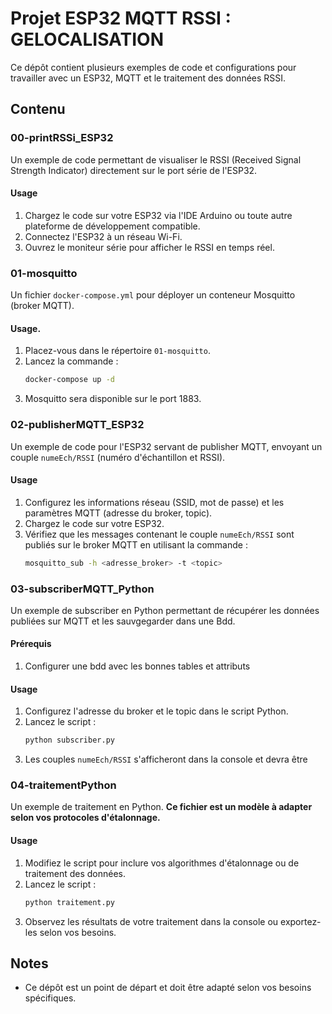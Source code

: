 # Projet ESP32 MQTT RSSI : GELOCALISATION

Ce dépôt contient plusieurs exemples de code et configurations pour travailler avec un ESP32, MQTT et le traitement des données RSSI.

## Contenu

### 00-printRSSi_ESP32
Un exemple de code permettant de visualiser le RSSI (Received Signal Strength Indicator) directement sur le port série de l'ESP32.

#### Usage
1. Chargez le code sur votre ESP32 via l'IDE Arduino ou toute autre plateforme de développement compatible.
2. Connectez l'ESP32 à un réseau Wi-Fi.
3. Ouvrez le moniteur série pour afficher le RSSI en temps réel.

### 01-mosquitto
Un fichier `docker-compose.yml` pour déployer un conteneur Mosquitto (broker MQTT).

#### Usage.
1. Placez-vous dans le répertoire `01-mosquitto`.
2. Lancez la commande :
   ```bash
   docker-compose up -d
   ```
3. Mosquitto sera disponible sur le port 1883.

### 02-publisherMQTT_ESP32
Un exemple de code pour l'ESP32 servant de publisher MQTT, envoyant un couple `numeEch/RSSI` (numéro d'échantillon et RSSI).

#### Usage
1. Configurez les informations réseau (SSID, mot de passe) et les paramètres MQTT (adresse du broker, topic).
2. Chargez le code sur votre ESP32.
3. Vérifiez que les messages contenant le couple `numeEch/RSSI` sont publiés sur le broker MQTT en utilisant la commande :
   ```bash
   mosquitto_sub -h <adresse_broker> -t <topic>
   ```

### 03-subscriberMQTT_Python
Un exemple de subscriber en Python permettant de récupérer les données publiées sur MQTT et les sauvgegarder dans une Bdd.
#### Prérequis
1. Configurer une bdd avec les bonnes tables et attributs

#### Usage
1. Configurez l'adresse du broker et le topic dans le script Python.
2. Lancez le script :
   ```bash
   python subscriber.py
   ```
3. Les couples `numeEch/RSSI` s'afficheront dans la console et devra être 

### 04-traitementPython
Un exemple de traitement en Python. **Ce fichier est un modèle à adapter selon vos protocoles d'étalonnage.**

#### Usage
1. Modifiez le script pour inclure vos algorithmes d'étalonnage ou de traitement des données.
2. Lancez le script :
   ```bash
   python traitement.py
   ```
3. Observez les résultats de votre traitement dans la console ou exportez-les selon vos besoins.

## Notes
- Ce dépôt est un point de départ et doit être adapté selon vos besoins spécifiques.

